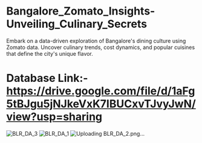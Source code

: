 # Bangalore_Zomato_Insights-Unveiling_Culinary_Secrets
Embark on a data-driven exploration of Bangalore's dining culture using Zomato data. Uncover culinary trends, cost dynamics, and popular cuisines that define the city's unique flavor.
# Database Link:- https://drive.google.com/file/d/1aFg5tBJgu5jNJkeVxK7IBUCxvTJvyJwN/view?usp=sharing
![BLR_DA_3](https://github.com/Tejas7592/Bangalore_Zomato_Insights-Unveiling_Culinary_Secrets/assets/127444229/64cbe677-fd8e-45b3-a7f9-71d7eff12cf4)
![BLR_DA_1](https://github.com/Tejas7592/Bangalore_Zomato_Insights-Unveiling_Culinary_Secrets/assets/127444229/324e4afe-f5bd-46d3-b3d0-cec9ef4d9785)
![Uploading BLR_DA_2.png…]()
